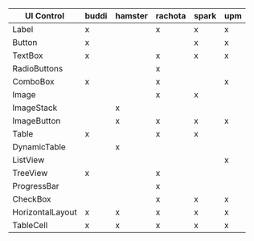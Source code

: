 |UI Control|buddi|hamster|rachota|spark|upm|
| --- | --- | --- | --- | --- | --- |
|Label|x| |x|x|x|
|Button|x| | |x|x|
|TextBox|x| |x|x|x|
|RadioButtons| | |x| | |
|ComboBox|x| |x| |x|
|Image| | |x|x| |
|ImageStack| |x| | | |
|ImageButton| |x|x|x|x|
|Table|x| |x|x| |
|DynamicTable| |x| | | |
|ListView| | | | |x|
|TreeView|x| |x| | |
|ProgressBar| | |x| | |
|CheckBox| | |x|x|x|
|HorizontalLayout|x|x|x|x|x|
|TableCell|x|x|x|x|x|
